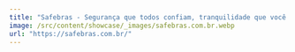 ```yaml
---
title: "Safebras - Segurança que todos confiam, tranquilidade que você merece"
image: /src/content/showcase/_images/safebras.com.br.webp
url: "https://safebras.com.br/"
---
```

